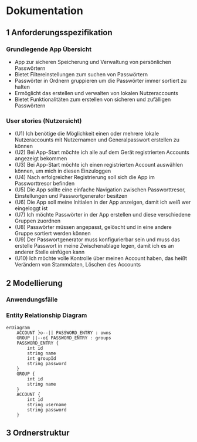# Dokumentation

## 1 Anforderungsspezifikation

### Grundlegende App Übersicht

- App zur sicheren Speicherung und Verwaltung von persönlichen Passwörtern
- Bietet Filtereinstellungen zum suchen von Passwörtern
- Passwörter in Ordnern gruppieren um die Passwörter immer sortiert zu halten
- Ermöglicht das erstellen und verwalten von lokalen Nutzeraccounts
- Bietet Funktionalitäten zum erstellen von sicheren und zufälligen Passwörtern

### User stories (Nutzersicht)

- (U1) Ich benötige die Möglichkeit einen oder mehrere lokale Nutzeraccounts mit Nutzernamen und Generalpasswort erstellen zu können
- (U2) Bei App-Start möchte ich alle auf dem Gerät registrierten Accounts angezeigt bekommen
- (U3) Bei App-Start möchte ich einen registrierten Account auswählen können, um mich in diesen Einzuloggen
- (U4) Nach erfolgreicher Registrierung soll sich die App im Passworttresor befinden
- (U5) Die App sollte eine einfache Navigation zwischen Passworttresor, Einstellungen und Passwortgenerator besitzen
- (U6) Die App soll meine Initialen in der App anzeigen, damit ich weiß wer eingeloggt ist
- (U7) Ich möchte Passwörter in der App erstellen und diese verschiedene Gruppen zuordnen
- (U8) Passwörter müssen angepasst, gelöscht und in eine andere Gruppe sortiert werden können
- (U9) Der Passwortgenerator muss konfigurierbar sein und muss das erstelle Passwort in meine Zwischenablage legen, damit ich es an anderer Stelle einfügen kann
- (U10) Ich möchte volle Kontrolle über meinen Account haben, das heißt Verändern von Stammdaten, Löschen des Accounts

## 2 Modellierung

### Anwendungsfälle

### Entity Relationship Diagram
```mermaid
erDiagram
    ACCOUNT }o--|| PASSWORD_ENTRY : owns
    GROUP ||--o{ PASSWORD_ENTRY : groups
    PASSWORD_ENTRY {
        int id
        string name
        int groupId
        string password
    }
    GROUP {
        int id
        string name
    }
    ACCOUNT {
        int id
        string username
        string password
    }
```

## 3 Ordnerstruktur